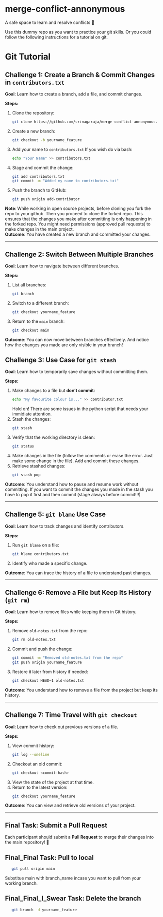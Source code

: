 # merge-conflict-annonymous
A safe space to learn and resolve conflicts 🧘

Use this dummy repo as you want to practice your git skills. Or you could follow the following instructions for a tutorial on git.

# Git Tutorial

## Challenge 1: Create a Branch & Commit Changes in `contributors.txt`

**Goal**: Learn how to create a branch, add a file, and commit changes.

**Steps:**

1. Clone the repository:
   ```bash
   git clone https://github.com/srinagaraja/merge-conflict-annonymous.git
   ```
2. Create a new branch:
   ```bash
   git checkout -b yourname_feature
   ```
3. Add your name to `contributors.txt` If you wish do via bash:
   ```bash
   echo "Your Name" >> contributors.txt
   ```
4. Stage and commit the change:
   ```bash
   git add contributors.txt
   git commit -m "Added my name to contributors.txt"
   ```
5. Push the branch to GitHub:
   ```bash
   git push origin add-contributor
   ```
**Note**: While working in open source projects, before cloning you fork the repo to your github. Then you proceed to clone the forked repo. This ensures that the changes you make after committing is only happening in the forked repo. You might need permissions (approved pull requests) to make changes in the main project.  
**Outcome**: You have created a new branch and committed your changes.

---

## Challenge 2: Switch Between Multiple Branches

**Goal**: Learn how to navigate between different branches.

**Steps:**

1. List all branches:
   ```bash
   git branch
   ```
2. Switch to a different branch:
   ```bash
   git checkout yourname_feature
   ```
3. Return to the `main` branch:
   ```bash
   git checkout main
   ```

**Outcome**: You can now move between branches effectively. And notice how the changes you made are only visible in your branch!


## Challenge 3: Use Case for `git stash`

**Goal**: Learn how to temporarily save changes without committing them.

**Steps:**

1. Make changes to a file but **don’t commit**:
   ```bash
   echo "My favourite colour is..." >> contributor.txt
   ```
   Hold on! There are some issues in the python script that needs your immidiate attention. 
2. Stash the changes:
   ```bash
   git stash
   ```
3. Verify that the working directory is clean:
   ```bash
   git status
   ```
4. Make changes in the file (follow the comments or erase the error. Just make some change in the file). Add and commit these changes.
4. Retrieve stashed changes:
   ```bash
   git stash pop
   ```

**Outcome**: You understand how to pause and resume work without committing. If you want to commit the changes you made in the stash you have to pop it first and then commit (stage always before commit!!!)

---

## Challenge 5: `git blame` Use Case

**Goal**: Learn how to track changes and identify contributors.

**Steps:**

1. Run `git blame` on a file:
   ```bash
   git blame contributors.txt
   ```
2. Identify who made a specific change.


**Outcome**: You can trace the history of a file to understand past changes.

---

## Challenge 6: Remove a File but Keep Its History (`git rm`)

**Goal**: Learn how to remove files while keeping them in Git history.

**Steps:**

1. Remove `old-notes.txt` from the repo:
   ```bash
   git rm old-notes.txt
   ```
2. Commit and push the change:
   ```bash
   git commit -m "Removed old-notes.txt from the repo"
   git push origin yourname_feature
   ```
3. Restore it later from history if needed:
   ```bash
   git checkout HEAD~1 old-notes.txt
   ```

**Outcome**: You understand how to remove a file from the project but keep its history.

---

## Challenge 7: Time Travel with `git checkout`

**Goal**: Learn how to check out previous versions of a file.

**Steps:**

1. View commit history:
   ```bash
   git log --oneline
   ```
2. Checkout an old commit:
   ```bash
   git checkout <commit-hash>
   ```
3. View the state of the project at that time.
4. Return to the latest version:
   ```bash
   git checkout yourname_feature
   ```

**Outcome**: You can view and retrieve old versions of your project.

---


## Final Task: Submit a Pull Request

Each participant should submit a **Pull Request** to merge their changes into the main repository! 🚀

## Final_Final Task: Pull to local
```bash
   git pull origin main

   ```
Substitue main with branch_name incase you want to pull from your working branch.
## Final_Final_I_Swear Task: Delete the branch
```bash
   git branch -d yourname_feature

   ```


